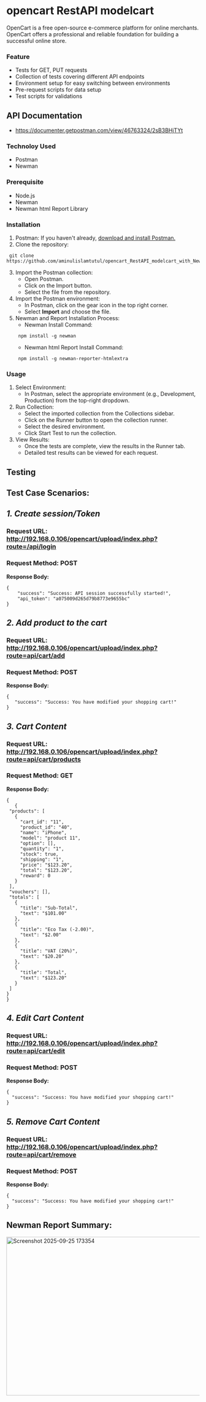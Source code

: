 # **opencart RestAPI modelcart**
OpenCart is a free open-source e-commerce platform for online merchants. OpenCart offers a professional and reliable foundation for building a successful online store.
### **Feature**
- Tests for GET, PUT requests
- Collection of tests covering different API endpoints
- Environment setup for easy switching between environments
- Pre-request scripts for data setup
- Test scripts for validations
## API Documentation
- https://documenter.getpostman.com/view/46763324/2sB3BHjTYt
### **Technoloy Used**
- Postman
- Newman
### **Prerequisite**
- Node.js
- Newman
- Newman html Report Library
### **Installation**
1. Postman: If you haven't already, [download and install Postman.](https://www.postman.com/downloads/)
2. Clone the repository:
 ```console 
  git clone https://github.com/aminulislamtutul/opencart_RestAPI_modelcart_with_Newman_Report.git
```
3. Import the Postman collection:
    - Open Postman.
    - Click on the Import button.
    - Select the file from the repository.
4. Import the Postman environment:
    - In Postman, click on the gear icon in the top right corner.
    - Select **Import** and choose the file.
5. Newman and Report Installation Process:
    - Newman Install Command:
     ```console 
      npm install -g newman
    ```
    - Newman html Report Install Command:
     ```console 
      npm install -g newman-reporter-htmlextra
    ```
### **Usage**
1. Select Environment:
    -   In Postman, select the appropriate environment (e.g., Development, Production) from the top-right dropdown.
2. Run Collection:
    -   Select the imported collection from the Collections sidebar.
    -   Click on the Runner button to open the collection runner.
    -   Select the desired environment.
    -   Click Start Test to run the collection.
3. View Results:
    -   Once the tests are complete, view the results in the Runner tab.
    -   Detailed test results can be viewed for each request.
## **Testing**

## Test Case Scenarios:
## _**1. Create session/Token**_
### Request URL: http://192.168.0.106/opencart/upload/index.php?route=/api/login
### Request Method: POST
 **Response Body:**
```console
{
    "success": "Success: API session successfully started!",
    "api_token": "a075009d265d79b8773e9655bc"
}
```
## _**2. Add product to the cart**_
### Request URL: http://192.168.0.106/opencart/upload/index.php?route=api/cart/add
### Request Method: POST
 **Response Body:**
 ```console
{
    "success": "Success: You have modified your shopping cart!"
}
```
## _**3. Cart Content**_
### Request URL: http://192.168.0.106/opencart/upload/index.php?route=api/cart/products
### Request Method: GET
 **Response Body:**
 ```console
{
    {
  "products": [
    {
      "cart_id": "11",
      "product_id": "40",
      "name": "iPhone",
      "model": "product 11",
      "option": [],
      "quantity": "1",
      "stock": true,
      "shipping": "1",
      "price": "$123.20",
      "total": "$123.20",
      "reward": 0
    }
  ],
  "vouchers": [],
  "totals": [
    {
      "title": "Sub-Total",
      "text": "$101.00"
    },
    {
      "title": "Eco Tax (-2.00)",
      "text": "$2.00"
    },
    {
      "title": "VAT (20%)",
      "text": "$20.20"
    },
    {
      "title": "Total",
      "text": "$123.20"
    }
  ]
}
}
```
## _**4. Edit Cart Content**_
### Request URL: http://192.168.0.106/opencart/upload/index.php?route=api/cart/edit
### Request Method: POST
 **Response Body:**
```console
{
  "success": "Success: You have modified your shopping cart!"
}
```
## _**5. Remove Cart Content**_
### Request URL: http://192.168.0.106/opencart/upload/index.php?route=api/cart/remove
### Request Method: POST
 **Response Body:**
```console
{
  "success": "Success: You have modified your shopping cart!"
}
```
## Newman Report Summary:
<img width="625" height="413" alt="Screenshot 2025-09-25 173354" src="https://github.com/user-attachments/assets/4ac20243-6ffe-4a58-8c64-5a694408f8b1" />


